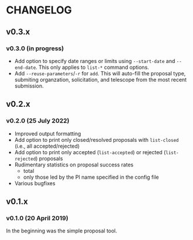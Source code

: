 # CHANGELOG

## v0.3.x

### v0.3.0 (in progress)

- Add option to specify date ranges or limits using `--start-date` and `--end-date`. This only applies to `list-*` command options.
- Add `--reuse-parameters`/`-r` for `add`. This will auto-fill the proposal type, submiting organzation, solicitation, and telescope from the most recent submission.

## v0.2.x

### v0.2.0 (25 July 2022)

- Improved output formatting
- Add option to print only closed/resolved proposals with `list-closed` (i.e., all accepted/rejected)
- Add option to print only accepted (`list-accepted`) or rejected (`list-rejected`) proposals
- Rudimentary statistics on proposal success rates
    - total
    - only those led by the PI name specified in the config file
- Various bugfixes

## v0.1.x

### v0.1.0 (20 April 2019)

In the beginning was the simple proposal tool.
